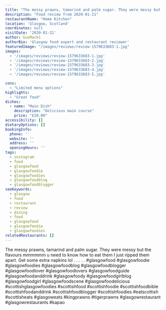 ```yaml
---
title: "The messy prawns, tamarind and palm sugar. They were messy but the flavours mmmmmm u need to know how to eat them I just ripped them apart. Get some extra napkins lol ."
description: "Food review from 2020-01-21"
restaurantName: "Home Kitchen"
location: 'Glasgow, Scotland'
coordinates: null
visitDate: '2020-01-21'
author: GusMack1
authorBio: 'Glasgow food expert and restaurant reviewer'
featuredImage: "/images/reviews/review-1579633683-1.jpg"
images:
  - '/images/reviews/review-1579633683-1.jpg'
  - '/images/reviews/review-1579633683-2.jpg'
  - '/images/reviews/review-1579633683-3.jpg'
  - '/images/reviews/review-1579633683-4.jpg'
  - '/images/reviews/review-1579633683-5.jpg'

cons:
  - "Limited menu options"
highlights:
  - "Great food"
dishes:
  - name: "Main Dish"
    description: "Delicious main course"
    price: "£10.00"
accessibility: []
dietaryOptions: []
bookingInfo:
  phone: ''
  website: ''
  address: ''
  openingHours: ''
tags:
  - instagram
  - food
  - glasgowfood
  - glasgowfoodie
  - glasgowfoodies
  - glasgowfoodblog
  - glasgowfoodblogger
seoKeywords:
  - glasgow
  - food
  - restaurant
  - review
  - dining
  - food
  - glasgowfood
  - glasgowfoodie
  - glasgowfoodies
relatedRestaurants: []
---
```

The messy prawns, tamarind and palm sugar. They were messy but the flavours mmmmmm u need to know how to eat them I just ripped them apart. Get some extra napkins lol .
.
.
.
.
#glasgowfood #glasgowfoodie #glasgowfoodies #glasgowfoodblog #glasgowfoodblogger #glasgowfoodlover #glasgowfoodlovers #glasgowfoodguide #glasgowfoodanddrink #glasgowfoody #glasgowfoodgirlblog #glasgowfoodgirl #glasgowfoodscene #glasgowfoodelicious #scottishglasgowfoodies #scottishfood #scottishfoodie #scottishfoodbible #scottishfoodanddrink #scottishfoodblogger #scottishfoodies #eatscottish #scottisheats #glasgoweats #kingprawns #tigerprawns #glasgowrestaurant #glasgowrestaurants #kapao
